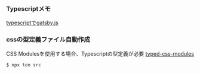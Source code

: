 ### Typescriptメモ

[typescriptでgatsby.js](https://github.com/gatsbyjs/gatsby/tree/master/examples/using-typescript)
### cssの型定義ファイル自動作成

CSS Modulesを使用する場合、Typescriptの型定義が必要
[typed-css-modules](https://github.com/Quramy/typed-css-modules)
```
$ npx tcm src
```

